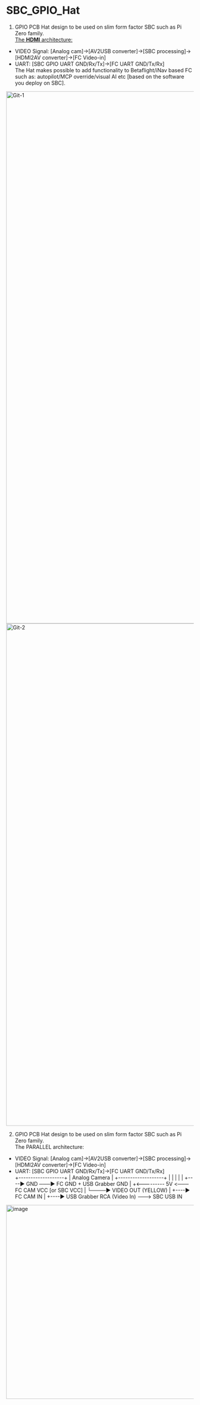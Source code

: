 # SBC_GPIO_Hat

1. GPIO PCB Hat design to be used on slim form factor SBC such as Pi Zero family.<br> 
<u>The <b>HDMI</b> architecture:</u><br> 
- VIDEO Signal: [Analog cam]->[AV2USB converter]->[SBC processing]->[HDMI2AV converter]->[FC Video-in] <br>
- UART: [SBC GPIO UART GND/Rx/Tx]->[FC UART GND/Tx/Rx] <br>
The Hat makes possible to add functionality to Betaflight/iNav based FC such as: autopilot/MCP override/visual AI etc [based on the software you deploy on SBC].
<img width="1426" alt="Git-1" src="https://github.com/user-attachments/assets/9323dd50-2cdb-41dd-a0d4-35c062cf9761" />
<img width="1346" alt="Git-2" src="https://github.com/user-attachments/assets/e13ba533-d870-47a3-937d-d5ce8fe62537" /><br>

2. GPIO PCB Hat design to be used on slim form factor SBC such as Pi Zero family.<br> 
The PARALLEL architecture:<br> 
- VIDEO Signal: [Analog cam]->[AV2USB converter]->[SBC processing]->[HDMI2AV converter]->[FC Video-in] <br>
- UART: [SBC GPIO UART GND/Rx/Tx]->[FC UART GND/Tx/Rx] <br>
           +-------------------+
           |    Analog Camera  |
           +-------------------+
              |    |    |
              |    |    +----▶ GND ───▶ FC GND + USB Grabber GND
              |    +<--------- 5V  <─── FC CAM VCC [or SBC VCC]
              |
              └────▶ VIDEO OUT (YELLOW)
                       |
                       +----▶ FC CAM IN
                       |
                       +----▶ USB Grabber RCA (Video In) ---> SBC USB IN
  
<img width="520" alt="image" src="https://github.com/user-attachments/assets/ba134549-7210-4e47-971a-9a1daab1ecb4" />
